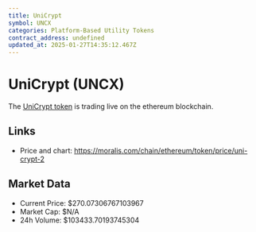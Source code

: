 ```yaml
---
title: UniCrypt
symbol: UNCX
categories: Platform-Based Utility Tokens
contract_address: undefined
updated_at: 2025-01-27T14:35:12.467Z
---
```


# UniCrypt (UNCX)
The [UniCrypt token](https://moralis.com/chain/ethereum/token/price/uni-crypt-2) is trading live on the ethereum blockchain.

## Links
- Price and chart: https://moralis.com/chain/ethereum/token/price/uni-crypt-2

## Market Data
- Current Price: $270.07306767103967
- Market Cap: $N/A
- 24h Volume: $103433.70193745304
